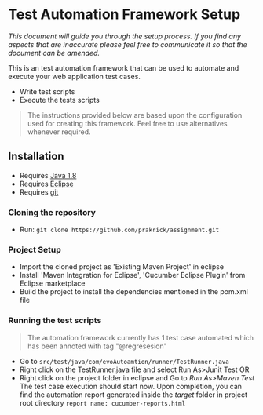 # Test Automation Framework Setup
_This document will guide you through the setup process. If you find any aspects that are inaccurate please feel free to communicate it so that the document can be amended._

This is an test automation framework that can be used to automate and execute your web application test cases.

- Write test scripts
- Execute the tests scripts

>The instructions provided below are based upon the configuration used for creating this framework. Feel free to use alternatives whenever required.

## Installation

- Requires [Java 1.8](https://www.oracle.com/in/java/technologies/javase/javase-jdk8-downloads.html)
- Requires [Eclipse](https://www.eclipse.org/downloads/)
- Requires [git](https://git-scm.com/downloads) 

### Cloning the repository
- Run: ```git clone https://github.com/prakrick/assignment.git```

### Project Setup
- Import the cloned project as 'Existing Maven Project' in eclipse
- Install 'Maven Integration for Eclipse', 'Cucumber Eclipse Plugin' from Eclipse marketplace
- Build the project to install the dependencies mentioned in the pom.xml file

### Running the test scripts
>The automation framework currently has 1 test case automated which has been annoted with tag "@regresesion"
- Go to ```src/test/java/com/evoAutoamtion/runner/TestRunner.java ```
- Right click on the TestRunner.java file and select Run As>Junit Test
OR
- Right click on the project folder in eclipse and Go to _Run As>Maven Test_
The test case execution should start now. 
Upon completion, you can find the automation report generated inside the _target_ folder in project root directory
```report name: cucumber-reports.html```
